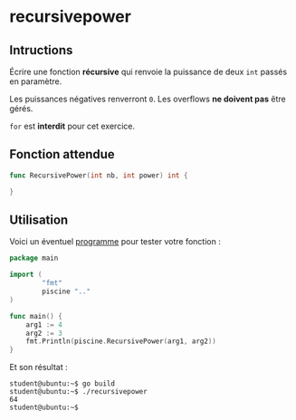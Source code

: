# recursivepower

## Intructions

Écrire une fonction **récursive** qui renvoie la puissance de deux `int` passés en paramètre.

Les puissances négatives renverront `0`. Les overflows **ne doivent pas** être gérés.

`for` est **interdit** pour cet exercice.

## Fonction attendue

```go
func RecursivePower(int nb, int power) int {

}
```

## Utilisation

Voici un éventuel [programme](TODO-LINK) pour tester votre fonction :

```go
package main

import (
        "fmt"
        piscine ".."
)

func main() {
	arg1 := 4
	arg2 := 3
	fmt.Println(piscine.RecursivePower(arg1, arg2))
}
```

Et son résultat :

```console
student@ubuntu:~$ go build
student@ubuntu:~$ ./recursivepower
64
student@ubuntu:~$
```
